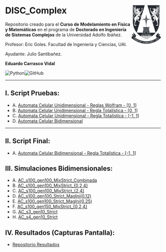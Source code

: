 # DISC_Complex <img src="img/logo.png" align="right" width = "95px"/>
    
Repositorio creado para el **Curso de Modelamiento en Física y Matemáticas** en el programa de **Doctorado en Ingeniería de Sistemas Complejos** de la Universidad Adolfo Ibáñez.

Profesor: Eric Goles. Facultad de Ingeniería y Ciencias, UAI.

Ayudante: Julio Santibañez.

**Eduardo Carrasco Vidal**
 
![Python](https://img.shields.io/badge/python-%2314354C.svg)![GitHub](https://img.shields.io/badge/github-%23121011.svg)

______

## I. Script Pruebas:

- A. [Automata Celular Unidimensional - Reglas Wolfram - [0, 1]](https://github.com/educarrascov/DISC_Complex/blob/main/Script%20Prueba/20230317%20ECA_pruebas.ipynb)
- B. [Automata Celular Unidimensional - Regla Totalística - [0, 1]](https://github.com/educarrascov/DISC_Complex/blob/main/Script%20Prueba/Uni_totalistica_%5B0%2C1%5D-prueba.ipynb)
- C. [Automata Celular Unidimensional - Regla Totalística - [-1, 1]](https://github.com/educarrascov/DISC_Complex/blob/main/Script%20Prueba/Uni_totalistica_%5B-1%2C1%5D-pruebas.ipynb)
- D. [Automata Celular Bidimensional](https://github.com/educarrascov/DISC_Complex/blob/main/Script%20Prueba/20230319%20Bi_CA_proposal.ipynb)

______
## II. Script Final:

- A. [Automata Celular Bidimensional - Regla Totalística - [-1, 1]](https://github.com/educarrascov/DISC_Complex/blob/main/Script%20Prueba/4.%20Tarea%20Final/Pruebas%20Bidimensionales.ipynb)

## III. Simulaciones Bidimensionales:

- A. [AC_s100_gen100_MixStrict_Combinada](https://github.com/educarrascov/DISC_Complex/tree/main/Script%20Prueba/4.%20Tarea%20Final/BCA_s100_gen100_mixStrict-Combinada)
- B. [AC_s100_gen100_MixStrict_{0,2,4}](https://github.com/educarrascov/DISC_Complex/tree/main/Script%20Prueba/4.%20Tarea%20Final/BCA_s100_gen100_mixStrict-%7B0%2C%202%2C%204%7D)
- C. [AC_s100_gen100_MixStrict_{2,4}](https://github.com/educarrascov/DISC_Complex/tree/main/Script%20Prueba/4.%20Tarea%20Final/BCA_s100_gen100_mixStrict-%7B2%2C%204%7D)
- D. [AC_s100_gen100_Strict_MagIni(0.12)](https://github.com/educarrascov/DISC_Complex/tree/main/Script%20Prueba/4.%20Tarea%20Final/BCA_s100_gen100_strict_0.12)
- E. [AC_s100_gen100_Strict_MagIni(0.25)](https://github.com/educarrascov/DISC_Complex/tree/main/Script%20Prueba/4.%20Tarea%20Final/BCA_s100_gen100_strict_0.25)
- F. [AC_s100_gen150_MixStrict_{0,2,4}](https://github.com/educarrascov/DISC_Complex/tree/main/Script%20Prueba/4.%20Tarea%20Final/BCA_s100_gen150_mixStrict-%7B0%2C%202%2C%204%7D)
- G. [AC_s3_gen10_Strict](https://github.com/educarrascov/DISC_Complex/tree/main/Script%20Prueba/4.%20Tarea%20Final/BCA_s3_gen10)
- H. [AC_s4_gen10_Strict](https://github.com/educarrascov/DISC_Complex/tree/main/Script%20Prueba/4.%20Tarea%20Final/BCA_s4_gen10)

## IV. Resultados (Capturas Pantalla):

- [Repositorio Resultados](https://github.com/educarrascov/DISC_Complex/tree/main/Script%20Prueba/4.%20Tarea%20Final/0.%20Resultados)